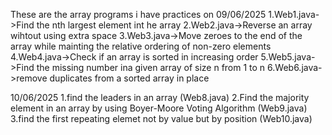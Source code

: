 These are the array programs i have practices on 
09/06/2025
1.Web1.java->Find the nth largest element int he array
2.Web2.java->Reverse an array wihtout using extra space
3.Web3.java->Move zeroes to the end of the array while mainting the relative ordering of non-zero elements
4.Web4.java->Check if an array is sorted in increasing order
5.Web5.java->Find the missing number ina  given array of size n from 1 to n
6.Web6.java->remove duplicates from a sorted array in place

10/06/2025
1.find the leaders in an array (Web8.java)
2.Find the majority element in an array by using Boyer-Moore Voting Algorithm (Web9.java)
3.find the first repeating elemet not by value but by position (Web10.java)

